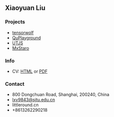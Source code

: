 ## Xiaoyuan Liu

### Projects
- [tensorwolf](https://github.com/camelop/tensorwolf)
- [QuPlayground](https://camelop.github.io/QuPlayground)
- [UTJS](https://github.com/camelop/UTJS)
- [MxStaro](https://github.com/camelop/MxStaro)

### Info
- CV: [HTML](static/cv2018_09_15.html) or [PDF](static/cv_xiaoyuanliu_2018_09_15.pdf)

### Contact 
- 800 Dongchuan Road, Shanghai, 200240, China
- lxy9843@sjtu.edu.cn
- littleround.cn
- +8613262290218

